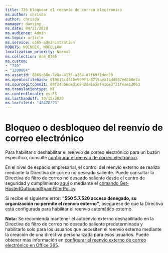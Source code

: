 ```yaml
---
title: 726 bloquear el reenvío de correo electrónico
ms.author: chrisda
author: chrisda
manager: dansimp
ms.date: 04/21/2020
ms.audience: Admin
ms.topic: article
ms.service: o365-administration
ROBOTS: NOINDEX, NOFOLLOW
localization_priority: Normal
ms.collection: Adm_O365
ms.custom:
- "726"
- "1200004"
ms.assetid: 8865c68e-7e8a-4135-a254-d7f69f1ded30
ms.openlocfilehash: 610013c4f46e999f1a8715aea14dd557ed8b0e2a
ms.sourcegitcommit: 88f24bb6ced16842de165af416e3f21feae13063
ms.translationtype: MT
ms.contentlocale: es-ES
ms.lasthandoff: 10/15/2020
ms.locfileid: "48478323"
---
```

# <a name="blocking-or-unblocking-email-forwarding"></a>Bloqueo o desbloqueo del reenvío de correo electrónico

Para habilitar o deshabilitar el reenvío de correo electrónico para un buzón específico, consulte [configurar el reenvío de correo electrónico](https://docs.microsoft.com/microsoft-365/admin/email/configure-email-forwarding).

En el nivel de espacio empresarial, el control del reenvío externo se realiza mediante la Directiva de correo no deseado saliente. Puede consultar la Directiva de filtro de correo no deseado saliente desde el centro de seguridad y cumplimiento [aquí](https://protection.office.com/antispam) o mediante el [comando Get-HostedOutboundSpamFilterPolicy](https://docs.microsoft.com/powershell/module/exchange/get-hostedoutboundspamfilterpolicy).

Si recibe el siguiente error: **"550 5.7.520 acceso denegado, su organización no permite el reenvío externo"**, asegúrese de que la Directiva está configurada para habilitar el reenvío automático externo.

**Nota:** Se recomienda mantener el autoenvío externo deshabilitado en la Directiva de filtro de correo no deseado saliente predeterminada y habilitarlo solo para los usuarios que necesiten el reenvío externo mediante la creación de una directiva personalizada para esos usuarios. Puede obtener más información en [configurar el reenvío externo de correo electrónico en Office 365](https://docs.microsoft.com/microsoft-365/security/office-365-security/external-email-forwarding).